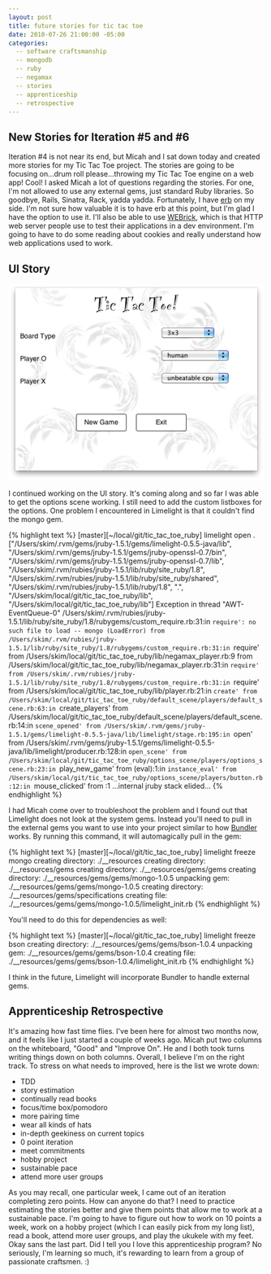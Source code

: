 ```yaml
---
layout: post
title: future stories for tic tac toe
date: 2010-07-26 21:00:00 -05:00
categories:
  -- software craftsmanship
  -- mongodb
  -- ruby
  -- negamax
  -- stories
  -- apprenticeship
  -- retrospective
---
```


## New Stories for Iteration #5 and #6

Iteration #4 is not near its end, but Micah and I sat down today and created more stories for my Tic Tac Toe project.  The stories are going to be focusing on...drum roll please...throwing my Tic Tac Toe engine on a web app!  Cool!  I asked Micah a lot of questions regarding the stories.  For one, I'm not allowed to use any external gems, just standard Ruby libraries.  So goodbye, Rails, Sinatra, Rack, yadda yadda.  Fortunately, I have [erb](http://en.wikipedia.org/wiki/ERuby) on my side.  I'm not sure how valuable it is to have erb at this point, but I'm glad I have the option to use it.  I'll also be able to use [WEBrick](http://en.wikipedia.org/wiki/WEBrick), which is that HTTP web server people use to test their applications in a dev environment.  I'm going to have to do some reading about cookies and really understand how web applications used to work. 

## UI Story

![TTT Options Scene](/images/ttt_options_scene.jpg)

I continued working on the UI story.  It's coming along and so far I was able to get the options scene working.  I still need to add the custom listboxes for the options.  One problem I encountered in Limelight is that it couldn't find the mongo gem.  

{% highlight text %}
[master][~/local/git/tic_tac_toe_ruby] limelight open .
["/Users/skim/.rvm/gems/jruby-1.5.1/gems/limelight-0.5.5-java/lib", "/Users/skim/.rvm/gems/jruby-1.5.1/gems/jruby-openssl-0.7/bin", "/Users/skim/.rvm/gems/jruby-1.5.1/gems/jruby-openssl-0.7/lib", "/Users/skim/.rvm/rubies/jruby-1.5.1/lib/ruby/site_ruby/1.8", "/Users/skim/.rvm/rubies/jruby-1.5.1/lib/ruby/site_ruby/shared", "/Users/skim/.rvm/rubies/jruby-1.5.1/lib/ruby/1.8", ".", "/Users/skim/local/git/tic_tac_toe_ruby/lib", "/Users/skim/local/git/tic_tac_toe_ruby/lib"]
Exception in thread "AWT-EventQueue-0" /Users/skim/.rvm/rubies/jruby-1.5.1/lib/ruby/site_ruby/1.8/rubygems/custom_require.rb:31:in `require': no such file to load -- mongo (LoadError)
	from /Users/skim/.rvm/rubies/jruby-1.5.1/lib/ruby/site_ruby/1.8/rubygems/custom_require.rb:31:in `require'
	from /Users/skim/local/git/tic_tac_toe_ruby/lib/negamax_player.rb:9
	from /Users/skim/local/git/tic_tac_toe_ruby/lib/negamax_player.rb:31:in `require'
	from /Users/skim/.rvm/rubies/jruby-1.5.1/lib/ruby/site_ruby/1.8/rubygems/custom_require.rb:31:in `require'
	from /Users/skim/local/git/tic_tac_toe_ruby/lib/player.rb:21:in `create'
	from /Users/skim/local/git/tic_tac_toe_ruby/default_scene/players/default_scene.rb:63:in `create_players'
	from /Users/skim/local/git/tic_tac_toe_ruby/default_scene/players/default_scene.rb:14:in `scene_opened'
	from /Users/skim/.rvm/gems/jruby-1.5.1/gems/limelight-0.5.5-java/lib/limelight/stage.rb:195:in `open'
	from /Users/skim/.rvm/gems/jruby-1.5.1/gems/limelight-0.5.5-java/lib/limelight/producer.rb:128:in `open_scene'
	from /Users/skim/local/git/tic_tac_toe_ruby/options_scene/players/options_scene.rb:23:in `play_new_game'
	from (eval):1:in `instance_eval'
	from /Users/skim/local/git/tic_tac_toe_ruby/options_scene/players/button.rb:12:in `mouse_clicked'
	from :1
	...internal jruby stack elided...
{% endhighlight %}

I had Micah come over to troubleshoot the problem and I found out that Limelight does not look at the system gems.  Instead you'll need to pull in the external gems you want to use into your project similar to how [Bundler](http://gembundler.com/) works.  By running this command, it will automagically pull in the gem:

{% highlight text %}
[master][~/local/git/tic_tac_toe_ruby] limelight freeze mongo
	creating directory:  ./__resources
	creating directory:  ./__resources/gems
	creating directory:  ./__resources/gems/gems
	creating directory:  ./__resources/gems/gems/mongo-1.0.5
	unpacking gem:       ./__resources/gems/gems/mongo-1.0.5
	creating directory:  ./__resources/gems/specifications
	creating file:       ./__resources/gems/gems/mongo-1.0.5/limelight_init.rb
{% endhighlight %}

You'll need to do this for dependencies as well:

{% highlight text %}
[master][~/local/git/tic_tac_toe_ruby] limelight freeze bson
	creating directory:  ./__resources/gems/gems/bson-1.0.4
	unpacking gem:       ./__resources/gems/gems/bson-1.0.4
	creating file:       ./__resources/gems/gems/bson-1.0.4/limelight_init.rb
{% endhighlight %}

I think in the future, Limelight will incorporate Bundler to handle external gems.

## Apprenticeship Retrospective

It's amazing how fast time flies.  I've been here for almost two months now, and it feels like I just started a couple of weeks ago.  Micah put two columns on the whiteboard, "Good" and "Improve On".  He and I both took turns writing things down on both columns.  Overall, I believe I'm on the right track.  To stress on what needs to improved, here is the list we wrote down:

* TDD
* story estimation
* continually read books
* focus/time box/pomodoro
* more pairing time
* wear all kinds of hats
* in-depth geekiness on current topics
* 0 point iteration
* meet commitments
* hobby project
* sustainable pace
* attend more user groups

As you may recall, one particular week, I came out of an iteration completing zero points.  How can anyone do that?  I need to practice estimating the stories better and give them points that allow me to work at a sustainable pace.  I'm going to have to figure out how to work on 10 points a week, work on a hobby project (which I can easily pick from my long list), read a book, attend more user groups, and play the ukukele with my feet.  Okay sans the last part.  Did I tell you I love this apprenticeship program?  No seriously, I'm learning so much, it's rewarding to learn from a group of passionate craftsmen. :)

